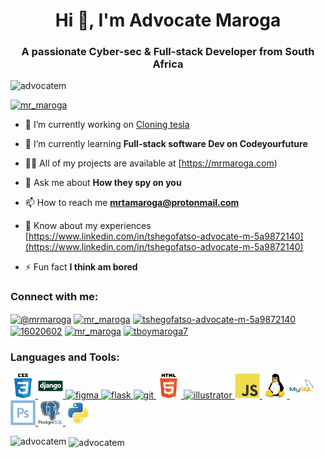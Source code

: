 <h1 align="center">Hi 👋, I'm Advocate Maroga</h1>
<h3 align="center">A passionate Cyber-sec & Full-stack Developer from South Africa</h3>

<p align="left"> <img src="https://komarev.com/ghpvc/?username=advocatem&label=Profile%20views&color=0e75b6&style=flat" alt="advocatem" /> </p>

<p align="left"> <a href="https://twitter.com/mr_maroga" target="blank"><img src="https://img.shields.io/twitter/follow/mr_maroga?logo=twitter&style=for-the-badge" alt="mr_maroga" /></a> </p>

- 🔭 I’m currently working on [Cloning tesla](https://github.com/AdvocateM/telsa.git)

- 🌱 I’m currently learning **Full-stack software Dev on Codeyourfuture**

- 👨‍💻 All of my projects are available at [https://mrmaroga.com)

- 💬 Ask me about **How they spy on you**

- 📫 How to reach me **mrtamaroga@protonmail.com**

- 📄 Know about my experiences [https://www.linkedin.com/in/tshegofatso-advocate-m-5a9872140](https://www.linkedin.com/in/tshegofatso-advocate-m-5a9872140)

- ⚡ Fun fact **I think am bored**

<h3 align="left">Connect with me:</h3>
<p align="left">
<a href="https://codepen.io/@mrmaroga" target="blank"><img align="center" src="https://raw.githubusercontent.com/rahuldkjain/github-profile-readme-generator/master/src/images/icons/Social/codepen.svg" alt="@mrmaroga" height="30" width="40" /></a>
<a href="https://twitter.com/mr_maroga" target="blank"><img align="center" src="https://raw.githubusercontent.com/rahuldkjain/github-profile-readme-generator/master/src/images/icons/Social/twitter.svg" alt="mr_maroga" height="30" width="40" /></a>
<a href="https://linkedin.com/in/tshegofatso-advocate-m-5a9872140" target="blank"><img align="center" src="https://raw.githubusercontent.com/rahuldkjain/github-profile-readme-generator/master/src/images/icons/Social/linked-in-alt.svg" alt="tshegofatso-advocate-m-5a9872140" height="30" width="40" /></a>
<a href="https://stackoverflow.com/users/16020602" target="blank"><img align="center" src="https://raw.githubusercontent.com/rahuldkjain/github-profile-readme-generator/master/src/images/icons/Social/stack-overflow.svg" alt="16020602" height="30" width="40" /></a>
<a href="https://instagram.com/mr_maroga" target="blank"><img align="center" src="https://raw.githubusercontent.com/rahuldkjain/github-profile-readme-generator/master/src/images/icons/Social/instagram.svg" alt="mr_maroga" height="30" width="40" /></a>
<a href="https://www.hackerrank.com/tboymaroga7" target="blank"><img align="center" src="https://raw.githubusercontent.com/rahuldkjain/github-profile-readme-generator/master/src/images/icons/Social/hackerrank.svg" alt="tboymaroga7" height="30" width="40" /></a>
</p>

<h3 align="left">Languages and Tools:</h3>
<p align="left"> <a href="https://www.w3schools.com/css/" target="_blank" rel="noreferrer"> <img src="https://raw.githubusercontent.com/devicons/devicon/master/icons/css3/css3-original-wordmark.svg" alt="css3" width="40" height="40"/> </a> <a href="https://www.djangoproject.com/" target="_blank" rel="noreferrer"> <img src="https://raw.githubusercontent.com/devicons/devicon/master/icons/django/django-original.svg" alt="django" width="40" height="40"/> </a> <a href="https://www.figma.com/" target="_blank" rel="noreferrer"> <img src="https://www.vectorlogo.zone/logos/figma/figma-icon.svg" alt="figma" width="40" height="40"/> </a> <a href="https://flask.palletsprojects.com/" target="_blank" rel="noreferrer"> <img src="https://www.vectorlogo.zone/logos/pocoo_flask/pocoo_flask-icon.svg" alt="flask" width="40" height="40"/> </a> <a href="https://git-scm.com/" target="_blank" rel="noreferrer"> <img src="https://www.vectorlogo.zone/logos/git-scm/git-scm-icon.svg" alt="git" width="40" height="40"/> </a> <a href="https://www.w3.org/html/" target="_blank" rel="noreferrer"> <img src="https://raw.githubusercontent.com/devicons/devicon/master/icons/html5/html5-original-wordmark.svg" alt="html5" width="40" height="40"/> </a> <a href="https://www.adobe.com/in/products/illustrator.html" target="_blank" rel="noreferrer"> <img src="https://www.vectorlogo.zone/logos/adobe_illustrator/adobe_illustrator-icon.svg" alt="illustrator" width="40" height="40"/> </a> <a href="https://developer.mozilla.org/en-US/docs/Web/JavaScript" target="_blank" rel="noreferrer"> <img src="https://raw.githubusercontent.com/devicons/devicon/master/icons/javascript/javascript-original.svg" alt="javascript" width="40" height="40"/> </a> <a href="https://www.linux.org/" target="_blank" rel="noreferrer"> <img src="https://raw.githubusercontent.com/devicons/devicon/master/icons/linux/linux-original.svg" alt="linux" width="40" height="40"/> </a> <a href="https://www.mysql.com/" target="_blank" rel="noreferrer"> <img src="https://raw.githubusercontent.com/devicons/devicon/master/icons/mysql/mysql-original-wordmark.svg" alt="mysql" width="40" height="40"/> </a> <a href="https://www.photoshop.com/en" target="_blank" rel="noreferrer"> <img src="https://raw.githubusercontent.com/devicons/devicon/master/icons/photoshop/photoshop-line.svg" alt="photoshop" width="40" height="40"/> </a> <a href="https://www.postgresql.org" target="_blank" rel="noreferrer"> <img src="https://raw.githubusercontent.com/devicons/devicon/master/icons/postgresql/postgresql-original-wordmark.svg" alt="postgresql" width="40" height="40"/> </a> <a href="https://www.python.org" target="_blank" rel="noreferrer"> <img src="https://raw.githubusercontent.com/devicons/devicon/master/icons/python/python-original.svg" alt="python" width="40" height="40"/> </a> </p>

<p><img align="left" src="https://github-readme-stats.vercel.app/api/top-langs?username=advocatem&show_icons=true&locale=en&layout=compact" alt="advocatem" /></p>

<p>&nbsp;<img align="center" src="https://github-readme-stats.vercel.app/api?username=advocatem&show_icons=true&locale=en" alt="advocatem" /></p>

